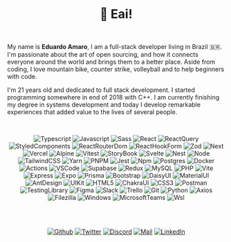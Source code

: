 <h1 align="center">👋 Eai!<img alt="" title="Views" align="right" src="https://komarev.com/ghpvc/?username=eduardo-amaro-maciel&label=&style=flat-square&color=blueviolet" /></h1>

<br />

My name is <b>Eduardo Amaro</b>, I am a full-stack developer living in Brazil 🇧🇷.
I'm passionate about the art of open sourcing, and how it connects everyone around the
world and brings them to a better place. Aside from coding, I love mountain bike, counter
strike, volleyball and to help beginners with code.

I'm 21 years old and dedicated to full stack development. I started programming somewhere in
end of 2018 with C++. I am currently finishing my degree in systems development and today I develop remarkable experiences that added value
to the lives of several people.

<br />

<div align="center">

![Typescript](https://img.shields.io/badge/Typescript-black?style=flat-square&logo=typescript)
![Javascript](https://img.shields.io/badge/Javascript-black?style=flat-square&logo=javascript)
![Sass](https://img.shields.io/badge/Sass-black?style=flat-square&logo=sass)
![React](https://img.shields.io/badge/React-black?style=flat-square&logo=react)
![ReactQuery](https://img.shields.io/badge/React%20Query-black?style=flat-square&logo=react-query)
![StyledComponents](https://img.shields.io/badge/Styled%20Components-black?style=flat-square&logo=styled-components)
![ReactRouterDom](https://img.shields.io/badge/React%20Router%20DOM-black?style=flat-square&logo=react-router)
![ReactHookForm](https://img.shields.io/badge/React%20Hook%20Form-black?style=flat-square&logo=react-hook-form)
![Zod](https://img.shields.io/badge/Zod-black?style=flat-square&logo=zod&logoColor=993399)
![Next](https://img.shields.io/badge/Next-black?style=flat-square&logo=next.js)
![Vercel](https://img.shields.io/badge/Vercel-black?style=flat-square&logo=vercel)
![Alpine](https://img.shields.io/badge/Alpine-black?style=flat-square&logo=alpine.js)
![Vitest](https://img.shields.io/badge/Vitest-black?style=flat-square&logo=vitest)
![StoryBook](https://img.shields.io/badge/StoryBook-black?style=flat-square&logo=storybook)
![Svelte](https://img.shields.io/badge/Svelte-black?style=flat-square&logo=svelte)
![Nest](https://img.shields.io/badge/Nest-black?style=flat-square&logo=nestjs&logoColor=EA2845)
![Node](https://img.shields.io/badge/Node-black?style=flat-square&logo=node.js)
![TailwindCSS](https://img.shields.io/badge/Tailwind%20CSS-black?style=flat-square&logo=tailwind-css)
![Yarn](https://img.shields.io/badge/Yarn-black?style=flat-square&logo=yarn)
![PNPM](https://img.shields.io/badge/PNPM-black?style=flat-square&logo=pnpm)
![Jest](https://img.shields.io/badge/Jest-black?style=flat-square&logo=jest&logoColor=EA2845)
![Npm](https://img.shields.io/badge/NPM-black?style=flat-square&logo=npm)
![Postgres](https://img.shields.io/badge/Postgres-black?style=flat-square&logo=postgresql)
![Docker](https://img.shields.io/badge/Docker-black?style=flat-square&logo=docker)
![Actions](https://img.shields.io/badge/Actions-black?style=flat-square&logo=github-actions)
![VSCode](https://img.shields.io/badge/VSCode-black?style=flat-square&logo=visual-studio-code&logoColor=2D9EE9)
![Supabase](https://img.shields.io/badge/Supabase-black?style=flat-square&logo=supabase)
![Redux](https://img.shields.io/badge/Redux-black?style=flat-square&logo=redux&logoColor=993399)
![MySQL](https://img.shields.io/badge/MySQL-black?style=flat-square&logo=mysql)
![PHP](https://img.shields.io/badge/PHP-black?style=flat-square&logo=php)
![Vite](https://img.shields.io/badge/Vite-black?style=flat-square&logo=vite)
![Express](https://img.shields.io/badge/Express-black?style=flat-square&logo=express)
![Expo](https://img.shields.io/badge/Expo-black?style=flat-square&logo=expo)
![Prisma](https://img.shields.io/badge/Prisma-black?style=flat-square&logo=prisma)
![Bootstrap](https://img.shields.io/badge/Bootstrap-black?style=flat-square&logo=bootstrap)
![DaisyUI](https://img.shields.io/badge/Daisy%20UI-black?style=flat-square&logo=daisyui)
![MaterialUI](https://img.shields.io/badge/Material%20UI-black?style=flat-square&logo=mui)
![AntDesign](https://img.shields.io/badge/Ant%20Design-black?style=flat-square&logo=ant-design)
![UIKit](https://img.shields.io/badge/UIKit-black?style=flat-square&logo=uikit)
![HTML5](https://img.shields.io/badge/HTML5-black?style=flat-square&logo=html5)
![ChakraUI](https://img.shields.io/badge/Chakra%20UI-black?style=flat-square&logo=Chakra-UI)
![CSS3](https://img.shields.io/badge/CSS3-black?style=flat-square&logo=css3&logoColor=2D9EE9)
![Postman](https://img.shields.io/badge/Postman-black?style=flat-square&logo=postman)
![TestingLibrary](https://img.shields.io/badge/Testing%20Library-black?style=flat-square&logo=Testing-Library)
![Figma](https://img.shields.io/badge/Figma-black?style=flat-square&logo=figma)
![Slack](https://img.shields.io/badge/Slack-black?style=flat-square&logo=slack&logoColor=FFD700)
![Trello](https://img.shields.io/badge/Trello-black?style=flat-square&logo=trello)
![Git](https://img.shields.io/badge/Git-black?style=flat-square&logo=git)
![Python](https://img.shields.io/badge/Python-black?style=flat-square&logo=python)
![Axios](https://img.shields.io/badge/Axios-black?style=flat-square&logo=axios)
![Filezilla](https://img.shields.io/badge/Filezilla-black?style=flat-square&logo=filezilla&logoColor=red)
![Windows](https://img.shields.io/badge/Windows-black?style=flat-square&logo=windows&logoColor=0174CF)
![MicrosoftTeams](https://img.shields.io/badge/Microsoft%20Teams-black?style=flat-square&logo=microsoft-teams)
![Wsl](https://img.shields.io/badge/Wsl-black?style=flat-square&logo=linux) 

</div>
<br />
<br />

<div align="center">

[![Github](https://img.shields.io/badge/Github-black?style=flat-square&logo=github)](https://github.com/eduardo-amaro-maciel)
[![Twitter](https://img.shields.io/badge/Twitter-black?style=flat-square&logo=twitter)](https://twitter.com/Edu_04x)
[![Discord](https://img.shields.io/badge/Discord-black?style=flat-square&logo=discord)](https://discordapp.com/users/1126226601181462669)
[![Mail](https://img.shields.io/badge/Mail-black?style=flat-square&logo=gmail)](mailto://eduardo.amaro164@gmail.com)
[![LinkedIn](https://img.shields.io/badge/LinkedIn-black?style=flat-square&logo=linkedIn&logoColor=0073B1)](https://linkedin.com/in/eduardo-amaro-maciel)

</div>
